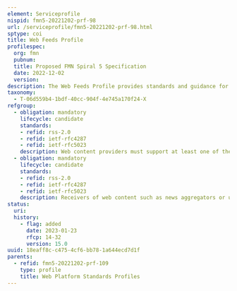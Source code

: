```yaml
---
element: Serviceprofile
nispid: fmn5-20221202-prf-98
url: /serviceprofile/fmn5-20221202-prf-98.html
sptype: coi
title: Web Feeds Profile
profilespec:
  org: fmn
  pubnum: 
  title: Proposed FMN Spiral 5 Specification
  date: 2022-12-02
  version: 
description: The Web Feeds Profile provides standards and guidance for the delivery of content to feed aggregators (web sites as well as directly to user agents).
taxonomy:
  - T-06d559b4-1bdf-40cc-904f-4e745a170f24-X
refgroup:
  - obligation: mandatory
    lifecycle: candidate
    standards: 
    - refid: rss-2.0
    - refid: ietf-rfc4287
    - refid: ietf-rfc5023
    description: Web content providers must support at least one of the two standards (RSS and/or Atom).
  - obligation: mandatory
    lifecycle: candidate
    standards: 
    - refid: rss-2.0
    - refid: ietf-rfc4287
    - refid: ietf-rfc5023
    description: Receivers of web content such as news aggregators or user agents must support both the RSS and the ATOM standard.
status:
  uri: 
  history: 
    - flag: added
      date: 2023-01-23
      rfcp: 14-32
      version: 15.0
uuid: 18eaff8c-c475-4cf6-bb78-1a644ecd7d1f
parents:
  - refid: fmn5-20221202-prf-109
    type: profile
    title: Web Platform Standards Profiles
---
```

